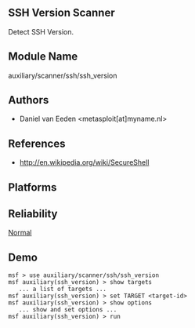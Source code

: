 ## SSH Version Scanner

Detect SSH Version.


## Module Name
auxiliary/scanner/ssh/ssh_version

## Authors
* Daniel van Eeden <metasploit[at]myname.nl>


## References
* http://en.wikipedia.org/wiki/SecureShell




## Platforms


## Reliability
[Normal](https://github.com/rapid7/metasploit-framework/wiki/Exploit-Ranking)

## Demo

```
msf > use auxiliary/scanner/ssh/ssh_version
msf auxiliary(ssh_version) > show targets
   ... a list of targets ...
msf auxiliary(ssh_version) > set TARGET <target-id>
msf auxiliary(ssh_version) > show options
   ... show and set options ...
msf auxiliary(ssh_version) > run
```
    
    